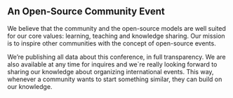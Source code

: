 ## An Open-Source Community Event

We believe that the community and the open-source models are well suited for our core values: learning, teaching and knowledge sharing. Our mission is to inspire other communities with the concept of open-source events.

We’re publishing all data about this conference, in full transparency. We are also available at any time for inquires and we`re really looking forward to sharing our knowledge about organizing international events. This way, whenever a community wants to start something similar, they can build on our knowledge.
